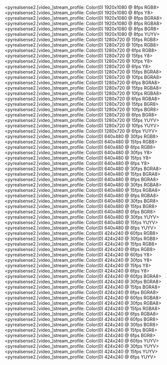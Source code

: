 <pyrealsense2.[video_]stream_profile: Color(0) 1920x1080 @ 8fps RGB8>
<pyrealsense2.[video_]stream_profile: Color(0) 1920x1080 @ 8fps Y8>
<pyrealsense2.[video_]stream_profile: Color(0) 1920x1080 @ 8fps BGRA8>
<pyrealsense2.[video_]stream_profile: Color(0) 1920x1080 @ 8fps RGBA8>
<pyrealsense2.[video_]stream_profile: Color(0) 1920x1080 @ 8fps BGR8>
<pyrealsense2.[video_]stream_profile: Color(0) 1920x1080 @ 8fps YUYV>
<pyrealsense2.[video_]stream_profile: Color(0) 1280x720 @ 15fps RGB8>
<pyrealsense2.[video_]stream_profile: Color(0) 1280x720 @ 10fps RGB8>
<pyrealsense2.[video_]stream_profile: Color(0) 1280x720 @ 6fps RGB8>
<pyrealsense2.[video_]stream_profile: Color(0) 1280x720 @ 15fps Y8>
<pyrealsense2.[video_]stream_profile: Color(0) 1280x720 @ 10fps Y8>
<pyrealsense2.[video_]stream_profile: Color(0) 1280x720 @ 6fps Y8>
<pyrealsense2.[video_]stream_profile: Color(0) 1280x720 @ 15fps BGRA8>
<pyrealsense2.[video_]stream_profile: Color(0) 1280x720 @ 10fps BGRA8>
<pyrealsense2.[video_]stream_profile: Color(0) 1280x720 @ 6fps BGRA8>
<pyrealsense2.[video_]stream_profile: Color(0) 1280x720 @ 15fps RGBA8>
<pyrealsense2.[video_]stream_profile: Color(0) 1280x720 @ 10fps RGBA8>
<pyrealsense2.[video_]stream_profile: Color(0) 1280x720 @ 6fps RGBA8>
<pyrealsense2.[video_]stream_profile: Color(0) 1280x720 @ 15fps BGR8>
<pyrealsense2.[video_]stream_profile: Color(0) 1280x720 @ 10fps BGR8>
<pyrealsense2.[video_]stream_profile: Color(0) 1280x720 @ 6fps BGR8>
<pyrealsense2.[video_]stream_profile: Color(0) 1280x720 @ 15fps YUYV>
<pyrealsense2.[video_]stream_profile: Color(0) 1280x720 @ 10fps YUYV>
<pyrealsense2.[video_]stream_profile: Color(0) 1280x720 @ 6fps YUYV>
<pyrealsense2.[video_]stream_profile: Color(0) 640x480 @ 30fps RGB8>
<pyrealsense2.[video_]stream_profile: Color(0) 640x480 @ 15fps RGB8>
<pyrealsense2.[video_]stream_profile: Color(0) 640x480 @ 6fps RGB8>
<pyrealsense2.[video_]stream_profile: Color(0) 640x480 @ 30fps Y8>
<pyrealsense2.[video_]stream_profile: Color(0) 640x480 @ 15fps Y8>
<pyrealsense2.[video_]stream_profile: Color(0) 640x480 @ 6fps Y8>
<pyrealsense2.[video_]stream_profile: Color(0) 640x480 @ 30fps BGRA8>
<pyrealsense2.[video_]stream_profile: Color(0) 640x480 @ 15fps BGRA8>
<pyrealsense2.[video_]stream_profile: Color(0) 640x480 @ 6fps BGRA8>
<pyrealsense2.[video_]stream_profile: Color(0) 640x480 @ 30fps RGBA8>
<pyrealsense2.[video_]stream_profile: Color(0) 640x480 @ 15fps RGBA8>
<pyrealsense2.[video_]stream_profile: Color(0) 640x480 @ 6fps RGBA8>
<pyrealsense2.[video_]stream_profile: Color(0) 640x480 @ 30fps BGR8>
<pyrealsense2.[video_]stream_profile: Color(0) 640x480 @ 15fps BGR8>
<pyrealsense2.[video_]stream_profile: Color(0) 640x480 @ 6fps BGR8>
<pyrealsense2.[video_]stream_profile: Color(0) 640x480 @ 30fps YUYV>
<pyrealsense2.[video_]stream_profile: Color(0) 640x480 @ 15fps YUYV>
<pyrealsense2.[video_]stream_profile: Color(0) 640x480 @ 6fps YUYV>
<pyrealsense2.[video_]stream_profile: Color(0) 424x240 @ 60fps RGB8>
<pyrealsense2.[video_]stream_profile: Color(0) 424x240 @ 30fps RGB8>
<pyrealsense2.[video_]stream_profile: Color(0) 424x240 @ 15fps RGB8>
<pyrealsense2.[video_]stream_profile: Color(0) 424x240 @ 6fps RGB8>
<pyrealsense2.[video_]stream_profile: Color(0) 424x240 @ 60fps Y8>
<pyrealsense2.[video_]stream_profile: Color(0) 424x240 @ 30fps Y8>
<pyrealsense2.[video_]stream_profile: Color(0) 424x240 @ 15fps Y8>
<pyrealsense2.[video_]stream_profile: Color(0) 424x240 @ 6fps Y8>
<pyrealsense2.[video_]stream_profile: Color(0) 424x240 @ 60fps BGRA8>
<pyrealsense2.[video_]stream_profile: Color(0) 424x240 @ 30fps BGRA8>
<pyrealsense2.[video_]stream_profile: Color(0) 424x240 @ 15fps BGRA8>
<pyrealsense2.[video_]stream_profile: Color(0) 424x240 @ 6fps BGRA8>
<pyrealsense2.[video_]stream_profile: Color(0) 424x240 @ 60fps RGBA8>
<pyrealsense2.[video_]stream_profile: Color(0) 424x240 @ 30fps RGBA8>
<pyrealsense2.[video_]stream_profile: Color(0) 424x240 @ 15fps RGBA8>
<pyrealsense2.[video_]stream_profile: Color(0) 424x240 @ 6fps RGBA8>
<pyrealsense2.[video_]stream_profile: Color(0) 424x240 @ 60fps BGR8>
<pyrealsense2.[video_]stream_profile: Color(0) 424x240 @ 30fps BGR8>
<pyrealsense2.[video_]stream_profile: Color(0) 424x240 @ 15fps BGR8>
<pyrealsense2.[video_]stream_profile: Color(0) 424x240 @ 6fps BGR8>
<pyrealsense2.[video_]stream_profile: Color(0) 424x240 @ 60fps YUYV>
<pyrealsense2.[video_]stream_profile: Color(0) 424x240 @ 30fps YUYV>
<pyrealsense2.[video_]stream_profile: Color(0) 424x240 @ 15fps YUYV>
<pyrealsense2.[video_]stream_profile: Color(0) 424x240 @ 6fps YUYV>
